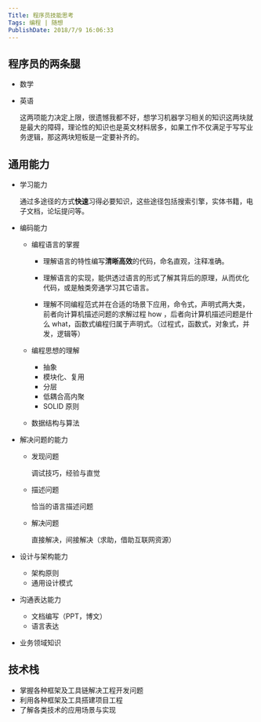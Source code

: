 ```yaml
---
Title: 程序员技能思考
Tags: 编程 | 随想
PublishDate: 2018/7/9 16:06:33
---
```


## 程序员的两条腿

- 数学

- 英语

  这两项能力决定上限，很遗憾我都不好，想学习机器学习相关的知识这两块就是最大的障碍，理论性的知识也是英文材料居多，如果工作不仅满足于写写业务逻辑，那这两块短板是一定要补齐的。

## 通用能力

- 学习能力

  通过多途径的方式**快速**习得必要知识，这些途径包括搜索引擎，实体书籍，电子文档，论坛提问等。

- 编码能力

  - 编程语言的掌握

    * 理解语言的特性编写**清晰高效**的代码，命名直观，注释准确。

    * 理解语言的实现，能供透过语言的形式了解其背后的原理，从而优化代码，或是触类旁通学习其它语言。
    * 理解不同编程范式并在合适的场景下应用，命令式，声明式两大类，前者向计算机描述问题的求解过程 how ，后者向计算机描述问题是什么 what，函数式编程归属于声明式。（过程式，函数式，对象式，并发，逻辑等）

  - 编程思想的理解
    - 抽象
    - 模块化、复用
    - 分层
    - 低耦合高内聚
    - SOLID 原则
  - 数据结构与算法

- 解决问题的能力

  - 发现问题

    调试技巧，经验与直觉

  - 描述问题

    恰当的语言描述问题

  - 解决问题

    直接解决，间接解决（求助，借助互联网资源）

- 设计与架构能力

  - 架构原则
  - 通用设计模式

- 沟通表达能力

  - 文档编写（PPT，博文）
  - 语言表达

- 业务领域知识

## 技术栈

- 掌握各种框架及工具链解决工程开发问题
- 利用各种框架及工具搭建项目工程
- 了解各类技术的应用场景与实现